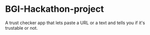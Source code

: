 # BGI-Hackathon-project
A trust checker app that lets paste a URL or a text and tells you if it's trustable or not.
